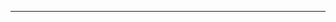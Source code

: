 <!--
CO_OP_TRANSLATOR_METADATA:
{
  "original_hash": "d728344bb154722a868f154d06fc9786",
  "translation_date": "2025-08-26T13:20:47+00:00",
  "source_file": "README.md",
  "language_code": "zh"
}
-->



---

